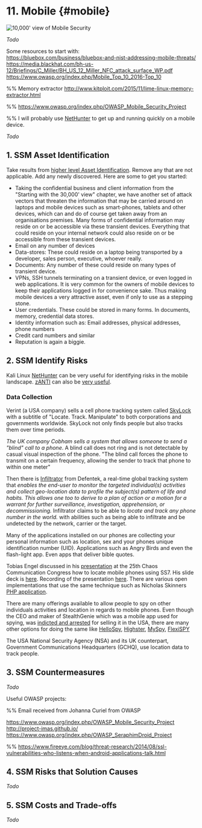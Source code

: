 # 11. Mobile {#mobile}

![10,000' view of Mobile Security](images/10000Mobile.gif)

_Todo_

Some resources to start with:  
https://bluebox.com/business/bluebox-and-nist-addressing-mobile-threats/  
https://media.blackhat.com/bh-us-12/Briefings/C_Miller/BH_US_12_Miller_NFC_attack_surface_WP.pdf
https://www.owasp.org/index.php/Mobile_Top_10_2016-Top_10

%% Memory extractor http://www.kitploit.com/2015/11/lime-linux-memory-extractor.html

%% https://www.owasp.org/index.php/OWASP_Mobile_Security_Project

%% I will probably use [NetHunter](https://www.kali.org/kali-linux-nethunter/) to get up and running quickly on a mobile device.

_Todo_

## 1. SSM Asset Identification
Take results from [higher level Asset Identification](#starting-with-the-30000-foot-view-asset-identification). Remove any that are not applicable. Add any newly discovered. Here are some to get you started:

* Taking the confidential business and client information from the "Starting with the 30,000' view" chapter, we have another set of attack vectors that threaten the information that may be carried around on laptops and mobile devices such as smart-phones, tablets and other devices, which can and do of course get taken away from an organisations premises. Many forms of confidential information may reside on or be accessible via these transient devices. Everything that could reside on your internal network could also reside on or be accessible from these transient devices.
* Email on any number of devices
* Data-stores: These could reside on a laptop being transported by a developer, sales person, executive, whoever really.
* Documents: Any number of these could reside on many types of transient device.
* VPNs, SSH tunnels terminating on a transient device, or even logged in web applications. It is very common for the owners of mobile devices to keep their applications logged in for convenience sake. Thus making mobile devices a very attractive asset, even if only to use as a stepping stone.
* User credentials. These could be stored in many forms. In documents, memory, credential data stores.  
* Identity information
  such as: Email addresses, physical addresses, phone numbers
* Credit card numbers and similar
* Reputation is again a biggie.

## 2. SSM Identify Risks

Kali Linux [NetHunter](http://www.nethunter.com/) can be very useful for identifying risks in the mobile landscape. [zANTI](https://www.zimperium.com/zanti-mobile-penetration-testing) can also be [very useful](https://forums.kali.org/showthread.php?23861-Tutorial-Easy-Beef-XSS-hook).

### Data Collection

Verint (a USA company) sells a cell phone tracking system called [SkyLock](http://apps.washingtonpost.com/g/page/business/skylock-product-description-2013/1276/) with a subtitle of "Locate. Track. Manipulate" to both corporations and governments worldwide. SkyLock not only finds people but also tracks them over time periods.

*The UK company Cobham sells a system that allows someone to send a "blind" call to a phone*. A blind call does not ring and is not detectable by casual visual inspection of the phone. "The blind call forces the phone to transmit on a certain frequency, allowing the sender to track that phone to within one meter"

Then there is [Infiltrator](http://infiltrator.mobi/defentek_infiltrator_real-time_global_tracking_technologies.html) from Defentek, a real-time global tracking system that *enables the end-user to monitor the targeted individual(s) activities and collect geo-location data to profile the subject(s) pattern of life and habits. This allows one too to derive to a plan of action or a motion for a warrant for further surveillance, investigation, apprehension, or decommissioning.* Infiltrator claims to be able to *locate and track any phone number in the world.* with abilities such as being able to infiltrate and be undetected by the network, carrier or the target.

Many of the applications installed on our phones are collecting your personal information such as location, sex and your phones unique identification number (UID). Applications such as Angry Birds and even the flash-light app. Even apps that deliver bible quotes.

Tobias Engel discussed in his [presentation](http://events.ccc.de/congress/2008/Fahrplan/events/2997.en.html) at the 25th Chaos Communication Congress how to locate mobile phones using SS7. His slide deck is [here](http://berlin.ccc.de/~tobias/25c3-locating-mobile-phones.pdf). Recording of the presentation [here](https://www.youtube.com/watch?v=lQ0I5tl0YLY). There are various open implementations that use the same technique such as Nicholas Skinners [PHP application](http://www.ns-tech.co.uk/products/track-any-mobile/).

There are many offerings available to allow people to spy on other individuals activities and location in regards to mobile phones. Even though the CEO and maker of StealthGenie which was a mobile app used for spying, was [indicted and arrested](http://www.washingtonpost.com/business/technology/make-of-app-used-for-spying-indicted-in-virginia/2014/09/29/816b45b8-4805-11e4-a046-120a8a855cca_story.html) for selling it in the USA, there are many other options for doing the same like [HelloSpy](http://hellospy.com/homepage.aspx?lang=en-US), [Highster](http://www.highstermobi.com/), [MySpy](http://www.mspy.com/), [FlexiSPY](http://www.flexispy.com/)

The USA National Security Agency (NSA) and its UK counterpart, Government Communications Headquarters (GCHQ), use location data to track people.


## 3. SSM Countermeasures

_Todo_

Useful OWASP projects:

%% Email received from Johanna Curiel from OWASP

https://www.owasp.org/index.php/OWASP_Mobile_Security_Project
http://project-imas.github.io/
https://www.owasp.org/index.php/OWASP_SeraphimDroid_Project

%% https://www.fireeye.com/blog/threat-research/2014/08/ssl-vulnerabilities-who-listens-when-android-applications-talk.html

## 4. SSM Risks that Solution Causes

_Todo_

## 5. SSM Costs and Trade-offs

_Todo_
